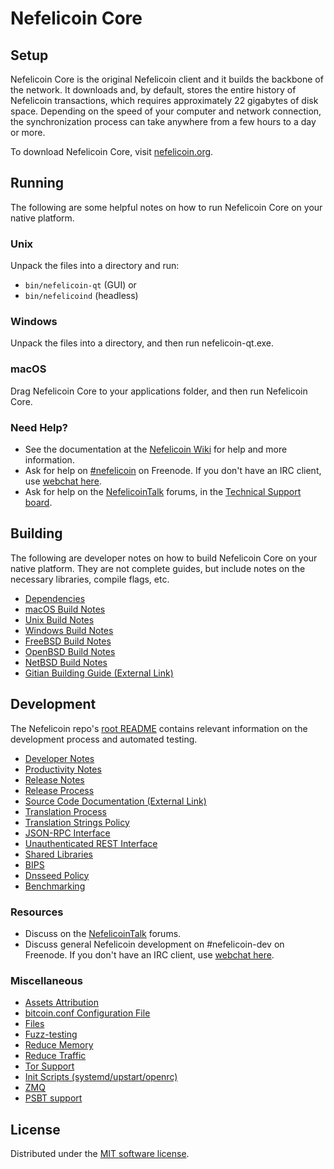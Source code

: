 Nefelicoin Core
=============

Setup
---------------------
Nefelicoin Core is the original Nefelicoin client and it builds the backbone of the network. It downloads and, by default, stores the entire history of Nefelicoin transactions, which requires approximately 22 gigabytes of disk space. Depending on the speed of your computer and network connection, the synchronization process can take anywhere from a few hours to a day or more.

To download Nefelicoin Core, visit [nefelicoin.org](https://nefelicoin.org/).

Running
---------------------
The following are some helpful notes on how to run Nefelicoin Core on your native platform.

### Unix

Unpack the files into a directory and run:

- `bin/nefelicoin-qt` (GUI) or
- `bin/nefelicoind` (headless)

### Windows

Unpack the files into a directory, and then run nefelicoin-qt.exe.

### macOS

Drag Nefelicoin Core to your applications folder, and then run Nefelicoin Core.

### Need Help?

* See the documentation at the [Nefelicoin Wiki](https://nefelicoin.info/) for help and more information.
* Ask for help on [#nefelicoin](https://webchat.freenode.net/#nefelicoin) on Freenode. If you don't have an IRC client, use [webchat here](https://webchat.freenode.net/#nefelicoin).
* Ask for help on the [NefelicoinTalk](https://nefelicointalk.io/) forums, in the [Technical Support board](https://nefelicointalk.io/c/technical-support).

Building
---------------------
The following are developer notes on how to build Nefelicoin Core on your native platform. They are not complete guides, but include notes on the necessary libraries, compile flags, etc.

- [Dependencies](dependencies.md)
- [macOS Build Notes](build-osx.md)
- [Unix Build Notes](build-unix.md)
- [Windows Build Notes](build-windows.md)
- [FreeBSD Build Notes](build-freebsd.md)
- [OpenBSD Build Notes](build-openbsd.md)
- [NetBSD Build Notes](build-netbsd.md)
- [Gitian Building Guide (External Link)](https://github.com/bitcoin-core/docs/blob/master/gitian-building.md)

Development
---------------------
The Nefelicoin repo's [root README](/README.md) contains relevant information on the development process and automated testing.

- [Developer Notes](developer-notes.md)
- [Productivity Notes](productivity.md)
- [Release Notes](release-notes.md)
- [Release Process](release-process.md)
- [Source Code Documentation (External Link)](https://doxygen.bitcoincore.org/)
- [Translation Process](translation_process.md)
- [Translation Strings Policy](translation_strings_policy.md)
- [JSON-RPC Interface](JSON-RPC-interface.md)
- [Unauthenticated REST Interface](REST-interface.md)
- [Shared Libraries](shared-libraries.md)
- [BIPS](bips.md)
- [Dnsseed Policy](dnsseed-policy.md)
- [Benchmarking](benchmarking.md)

### Resources
* Discuss on the [NefelicoinTalk](https://nefelicointalk.io/) forums.
* Discuss general Nefelicoin development on #nefelicoin-dev on Freenode. If you don't have an IRC client, use [webchat here](https://webchat.freenode.net/#nefelicoin-dev).

### Miscellaneous
- [Assets Attribution](assets-attribution.md)
- [bitcoin.conf Configuration File](bitcoin-conf.md)
- [Files](files.md)
- [Fuzz-testing](fuzzing.md)
- [Reduce Memory](reduce-memory.md)
- [Reduce Traffic](reduce-traffic.md)
- [Tor Support](tor.md)
- [Init Scripts (systemd/upstart/openrc)](init.md)
- [ZMQ](zmq.md)
- [PSBT support](psbt.md)

License
---------------------
Distributed under the [MIT software license](/COPYING).
